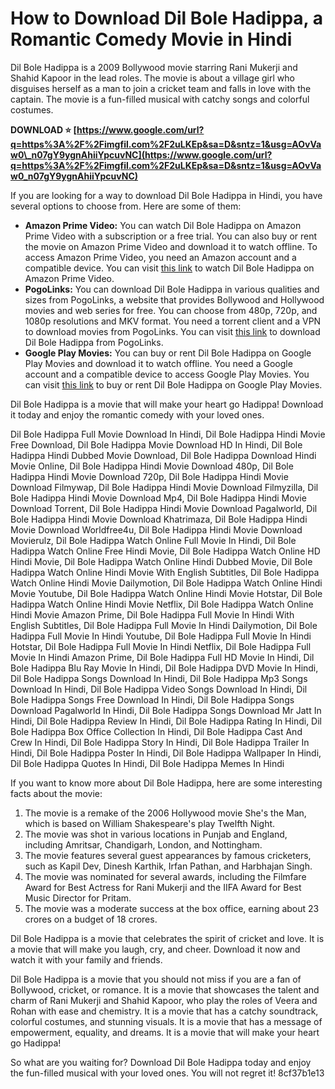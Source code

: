 # How to Download Dil Bole Hadippa, a Romantic Comedy Movie in Hindi
 
Dil Bole Hadippa is a 2009 Bollywood movie starring Rani Mukerji and Shahid Kapoor in the lead roles. The movie is about a village girl who disguises herself as a man to join a cricket team and falls in love with the captain. The movie is a fun-filled musical with catchy songs and colorful costumes.
 
**DOWNLOAD ⭐ [https://www.google.com/url?q=https%3A%2F%2Fimgfil.com%2F2uLKEp&sa=D&sntz=1&usg=AOvVaw0\_n07gY9ygnAhiiYpcuvNC](https://www.google.com/url?q=https%3A%2F%2Fimgfil.com%2F2uLKEp&sa=D&sntz=1&usg=AOvVaw0_n07gY9ygnAhiiYpcuvNC)**


 
If you are looking for a way to download Dil Bole Hadippa in Hindi, you have several options to choose from. Here are some of them:
 
- **Amazon Prime Video:** You can watch Dil Bole Hadippa on Amazon Prime Video with a subscription or a free trial. You can also buy or rent the movie on Amazon Prime Video and download it to watch offline. To access Amazon Prime Video, you need an Amazon account and a compatible device. You can visit [this link](https://www.primevideo.com/detail/Dil-Bole-Hadippa/0RQVG8DVFPDDTM5X5EMG8BBDE0) to watch Dil Bole Hadippa on Amazon Prime Video.
- **PogoLinks:** You can download Dil Bole Hadippa in various qualities and sizes from PogoLinks, a website that provides Bollywood and Hollywood movies and web series for free. You can choose from 480p, 720p, and 1080p resolutions and MKV format. You need a torrent client and a VPN to download movies from PogoLinks. You can visit [this link](https://pogolinks.skin/movies/dil-bole-hadippa-2009/) to download Dil Bole Hadippa from PogoLinks.
- **Google Play Movies:** You can buy or rent Dil Bole Hadippa on Google Play Movies and download it to watch offline. You need a Google account and a compatible device to access Google Play Movies. You can visit [this link](https://play.google.com/store/movies/details/Dil_Bole_Hadippa?id=7WwZJ4Ljy6M.P) to buy or rent Dil Bole Hadippa on Google Play Movies.

Dil Bole Hadippa is a movie that will make your heart go Hadippa! Download it today and enjoy the romantic comedy with your loved ones.
 
Dil Bole Hadippa Full Movie Download In Hindi,  Dil Bole Hadippa Hindi Movie Free Download,  Dil Bole Hadippa Movie Download HD In Hindi,  Dil Bole Hadippa Hindi Dubbed Movie Download,  Dil Bole Hadippa Download Hindi Movie Online,  Dil Bole Hadippa Hindi Movie Download 480p,  Dil Bole Hadippa Hindi Movie Download 720p,  Dil Bole Hadippa Hindi Movie Download Filmywap,  Dil Bole Hadippa Hindi Movie Download Filmyzilla,  Dil Bole Hadippa Hindi Movie Download Mp4,  Dil Bole Hadippa Hindi Movie Download Torrent,  Dil Bole Hadippa Hindi Movie Download Pagalworld,  Dil Bole Hadippa Hindi Movie Download Khatrimaza,  Dil Bole Hadippa Hindi Movie Download Worldfree4u,  Dil Bole Hadippa Hindi Movie Download Movierulz,  Dil Bole Hadippa Watch Online Full Movie In Hindi,  Dil Bole Hadippa Watch Online Free Hindi Movie,  Dil Bole Hadippa Watch Online HD Hindi Movie,  Dil Bole Hadippa Watch Online Hindi Dubbed Movie,  Dil Bole Hadippa Watch Online Hindi Movie With English Subtitles,  Dil Bole Hadippa Watch Online Hindi Movie Dailymotion,  Dil Bole Hadippa Watch Online Hindi Movie Youtube,  Dil Bole Hadippa Watch Online Hindi Movie Hotstar,  Dil Bole Hadippa Watch Online Hindi Movie Netflix,  Dil Bole Hadippa Watch Online Hindi Movie Amazon Prime,  Dil Bole Hadippa Full Movie In Hindi With English Subtitles,  Dil Bole Hadippa Full Movie In Hindi Dailymotion,  Dil Bole Hadippa Full Movie In Hindi Youtube,  Dil Bole Hadippa Full Movie In Hindi Hotstar,  Dil Bole Hadippa Full Movie In Hindi Netflix,  Dil Bole Hadippa Full Movie In Hindi Amazon Prime,  Dil Bole Hadippa Full HD Movie In Hindi,  Dil Bole Hadippa Blu Ray Movie In Hindi,  Dil Bole Hadippa DVD Movie In Hindi,  Dil Bole Hadippa Songs Download In Hindi,  Dil Bole Hadippa Mp3 Songs Download In Hindi,  Dil Bole Hadippa Video Songs Download In Hindi,  Dil Bole Hadippa Songs Free Download In Hindi,  Dil Bole Hadippa Songs Download Pagalworld In Hindi,  Dil Bole Hadippa Songs Download Mr Jatt In Hindi,  Dil Bole Hadippa Review In Hindi,  Dil Bole Hadippa Rating In Hindi,  Dil Bole Hadippa Box Office Collection In Hindi,  Dil Bole Hadippa Cast And Crew In Hindi,  Dil Bole Hadippa Story In Hindi,  Dil Bole Hadippa Trailer In Hindi,  Dil Bole Hadippa Poster In Hindi,  Dil Bole Hadippa Wallpaper In Hindi,  Dil Bole Hadippa Quotes In Hindi,  Dil Bole Hadippa Memes In Hindi
  
If you want to know more about Dil Bole Hadippa, here are some interesting facts about the movie:

1. The movie is a remake of the 2006 Hollywood movie She's the Man, which is based on William Shakespeare's play Twelfth Night.
2. The movie was shot in various locations in Punjab and England, including Amritsar, Chandigarh, London, and Nottingham.
3. The movie features several guest appearances by famous cricketers, such as Kapil Dev, Dinesh Karthik, Irfan Pathan, and Harbhajan Singh.
4. The movie was nominated for several awards, including the Filmfare Award for Best Actress for Rani Mukerji and the IIFA Award for Best Music Director for Pritam.
5. The movie was a moderate success at the box office, earning about 23 crores on a budget of 18 crores.

Dil Bole Hadippa is a movie that celebrates the spirit of cricket and love. It is a movie that will make you laugh, cry, and cheer. Download it now and watch it with your family and friends.
  
Dil Bole Hadippa is a movie that you should not miss if you are a fan of Bollywood, cricket, or romance. It is a movie that showcases the talent and charm of Rani Mukerji and Shahid Kapoor, who play the roles of Veera and Rohan with ease and chemistry. It is a movie that has a catchy soundtrack, colorful costumes, and stunning visuals. It is a movie that has a message of empowerment, equality, and dreams. It is a movie that will make your heart go Hadippa!
 
So what are you waiting for? Download Dil Bole Hadippa today and enjoy the fun-filled musical with your loved ones. You will not regret it!
 8cf37b1e13
 
